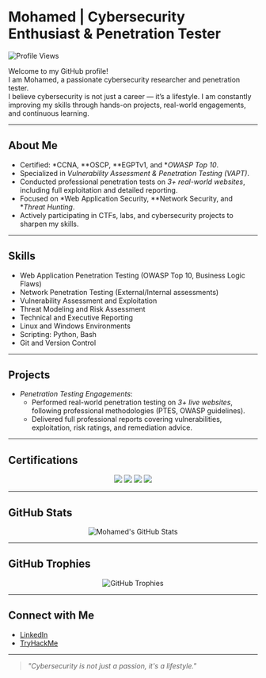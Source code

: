 # Mohamed | Cybersecurity Enthusiast & Penetration Tester

![Profile Views](https://komarev.com/ghpvc/?username=En887&label=Profile%20Views&color=0e75b6&style=flat)

Welcome to my GitHub profile!  
I am Mohamed, a passionate cybersecurity researcher and penetration tester.  
I believe cybersecurity is not just a career — it’s a lifestyle. I am constantly improving my skills through hands-on projects, real-world engagements, and continuous learning.

---

## About Me
- Certified: *CCNA, **OSCP, **EGPTv1, and **OWASP Top 10*.
- Specialized in *Vulnerability Assessment & Penetration Testing (VAPT)*.
- Conducted professional penetration tests on *3+ real-world websites*, including full exploitation and detailed reporting.
- Focused on *Web Application Security, **Network Security, and **Threat Hunting*.
- Actively participating in CTFs, labs, and cybersecurity projects to sharpen my skills.

---

## Skills
- Web Application Penetration Testing (OWASP Top 10, Business Logic Flaws)
- Network Penetration Testing (External/Internal assessments)
- Vulnerability Assessment and Exploitation
- Threat Modeling and Risk Assessment
- Technical and Executive Reporting
- Linux and Windows Environments
- Scripting: Python, Bash
- Git and Version Control

---

## Projects
- *Penetration Testing Engagements*:
  - Performed real-world penetration testing on *3+ live websites*, following professional methodologies (PTES, OWASP guidelines).
  - Delivered full professional reports covering vulnerabilities, exploitation, risk ratings, and remediation advice.

---

## Certifications
<p align="center">
  <img src="https://img.shields.io/badge/CCNA-Certified-blue?style=for-the-badge" />
  <img src="https://img.shields.io/badge/OSCP-Certified-red?style=for-the-badge" />
  <img src="https://img.shields.io/badge/EGPTv1-Certified-green?style=for-the-badge" />
  <img src="https://img.shields.io/badge/OWASP_Top_10-Certified-orange?style=for-the-badge" />
</p>

---

## GitHub Stats
<p align="center">
  <img src="https://github-readme-stats.vercel.app/api?username=En887&show_icons=true&theme=radical" alt="Mohamed's GitHub Stats" />
</p>

---

## GitHub Trophies
<p align="center">
  <img src="https://github-profile-trophy.vercel.app/?username=En887&theme=darkhub&margin-w=15&margin-h=15" alt="GitHub Trophies" />
</p>

---

## Connect with Me
- [LinkedIn](https://www.linkedin.com/in/mohamed-abo-elftoh20)
- [TryHackMe](https://tryhackme.com/p/en.mohamed19)

---

> *"Cybersecurity is not just a passion, it's a lifestyle."*
